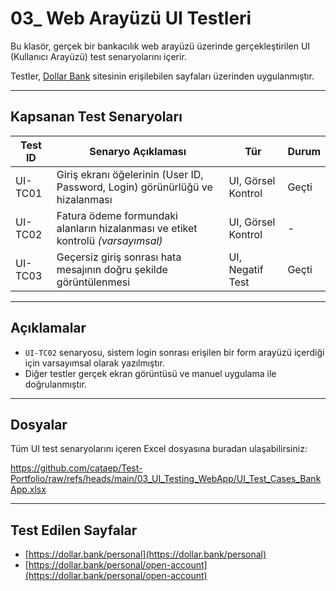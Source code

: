# 03_ Web Arayüzü UI Testleri

Bu klasör, gerçek bir bankacılık web arayüzü üzerinde gerçekleştirilen UI (Kullanıcı Arayüzü) test senaryolarını içerir.

Testler, [Dollar Bank](https://dollar.bank) sitesinin erişilebilen sayfaları üzerinden uygulanmıştır.

---

##  Kapsanan Test Senaryoları

| Test ID         | Senaryo Açıklaması                                                                 | Tür       | Durum  |
|------------------|------------------------------------------------------------------------------------|------------|---------|
| UI-TC01     | Giriş ekranı öğelerinin (User ID, Password, Login) görünürlüğü ve hizalanması     | UI, Görsel Kontrol | Geçti |
| UI-TC02     | Fatura ödeme formundaki alanların hizalanması ve etiket kontrolü *(varsayımsal)* | UI, Görsel Kontrol | -     |
| UI-TC03     | Geçersiz giriş sonrası hata mesajının doğru şekilde görüntülenmesi                | UI, Negatif Test   | Geçti |

---

##  Açıklamalar

- `UI-TC02` senaryosu, sistem login sonrası erişilen bir form arayüzü içerdiği için varsayımsal olarak yazılmıştır.
- Diğer testler gerçek ekran görüntüsü ve manuel uygulama ile doğrulanmıştır.

---

## Dosyalar

Tüm UI test senaryolarını içeren Excel dosyasına buradan ulaşabilirsiniz:

https://github.com/cataep/Test-Portfolio/raw/refs/heads/main/03_UI_Testing_WebApp/UI_Test_Cases_BankApp.xlsx


---

##  Test Edilen Sayfalar

- [https://dollar.bank/personal](https://dollar.bank/personal)
- [https://dollar.bank/personal/open-account](https://dollar.bank/personal/open-account)

